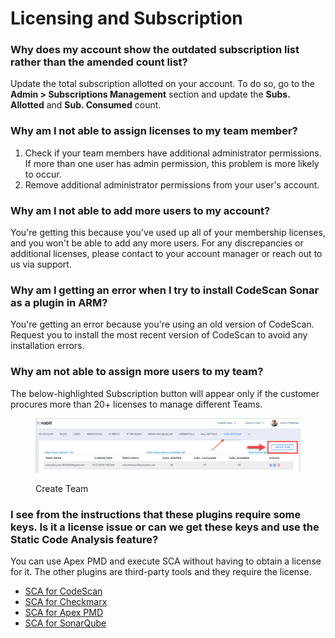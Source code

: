 # Licensing and Subscription

### Why does my account show the outdated subscription list rather than the amended count list? <a href="#my-account-shows-the-outdated-subscription-list-rather-than-the-amended-count-list" id="my-account-shows-the-outdated-subscription-list-rather-than-the-amended-count-list"></a>

Update the total subscription allotted on your account. To do so, go to the **Admin > Subscriptions Management** section and update the **Subs. Allotted** and **Sub. Consumed** count.

### Why am I not able to assign licenses to my team member? <a href="#why-am-i-not-able-to-assign-licenses-to-my-team-member" id="why-am-i-not-able-to-assign-licenses-to-my-team-member"></a>

1. Check if your team members have additional administrator permissions. If more than one user has admin permission, this problem is more likely to occur.
2. Remove additional administrator permissions from your user's account.

### Why am I not able to add more users to my account? <a href="#why-am-i-not-able-to-add-more-users-to-my-account" id="why-am-i-not-able-to-add-more-users-to-my-account"></a>

You're getting this because you've used up all of your membership licenses, and you won't be able to add any more users. For any discrepancies or additional licenses, please contact to your account manager or reach out to us via support.

### Why am I getting an error when I try to install CodeScan Sonar as a plugin in ARM? <a href="#why-am-i-getting-an-error-when-i-try-to-install-codescan-sonar-as-a-plugin-in-arm" id="why-am-i-getting-an-error-when-i-try-to-install-codescan-sonar-as-a-plugin-in-arm"></a>

You're getting an error because you're using an old version of CodeScan. Request you to install the most recent version of CodeScan to avoid any installation errors.

### Why am not able to assign more users to my team?&#x20;

The below-highlighted Subscription button will appear only if the customer procures more than 20+ licenses to manage different Teams.

<figure><img src="../../../.gitbook/assets/image (13) (1) (1) (1) (1) (1) (1) (1) (1) (1) (1) (1) (1) (1) (1) (1) (1) (1) (1) (1) (1) (1) (1) (1).png" alt=""><figcaption><p>Create Team</p></figcaption></figure>

### I see from the instructions that these plugins require some keys. Is it a license issue or can we get these keys and use the Static Code Analysis feature? <a href="#i-see-from-the-instructions-that-these-plugins-require-some-keys-is-it-a-license-issue-or-can-we-get" id="i-see-from-the-instructions-that-these-plugins-require-some-keys-is-it-a-license-issue-or-can-we-get"></a>

You can use Apex PMD and execute SCA without having to obtain a license for it. The other plugins are third-party tools and they require the license.

* [SCA for CodeScan](../../../product-guides/codescan/)
* [SCA for Checkmarx](../../../product-guides/arm/integration-and-plugins/sca-for-checkmarx.md)
* [SCA for Apex PMD](../../../product-guides/arm/integration-and-plugins/apex-pmd.md)
* [SCA for SonarQube](../../../product-guides/arm/integration-and-plugins/sonarqube.md)
